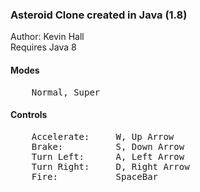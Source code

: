 <h3>Asteroid Clone created in Java (1.8)</h3>
Author: Kevin Hall<br>
Requires Java 8

<h4>Modes</h4>
<pre>
    Normal, Super
</pre>

<h4>Controls</h4>
<pre>
    Accelerate:     W, Up Arrow
    Brake:          S, Down Arrow
    Turn Left:      A, Left Arrow
    Turn Right:     D, Right Arrow
    Fire:           SpaceBar
</pre>